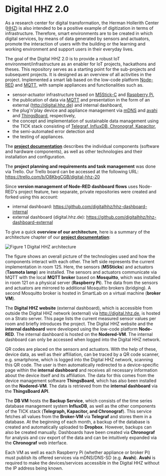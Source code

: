 # Digital HHZ 2.0

As a research center for digital transformation, the Herman Hollerith Center ([HHZ](https://www.hhz.de)) is also intended to be a positive example of digitization in terms of infrastructure. 
Therefore, smart environments are to be created in which digital services, by means of data generated by sensors and actuators, promote the interaction of users with the building or the learning and working environment and support users in their everyday lives.  

The goal of the Digital HHZ 2.0 is to provide a robust IoT environment/infrastructure as an enabler for IoT projects, hackathons and theses. 
This repository serves as a starting point for the sub-projects and subsequent projects. 
It is designed as an overview of all activities in the project.
Implemented a smart lab based on the low-code platform [Node-RED](https://nodered.org/) and [MQTT](https://mqtt.org/), with sample appliances and functionalities such as. 
* sensor-actuator infrastructure based on [M5Stick-C](https://m5stack.com/products/stick-c) and [Raspberry Pi](https://www.raspberrypi.org/),
* the publication of data via [MQTT](https://mqtt.org/) and presentation in the form of an external (http://digital.hhz.de) and internal dashboard, 
* the plug'n'play device and appliance management via [mDNS](http://www.multicastdns.org/) and [avahi](https://www.avahi.org/) and [ThingsBoard](https://thingsboard.io/), respectively, 
* the concept and implementation of sustainable data management using the TICK stack consisting of [Telegraf, InfluxDB, Chronograf, Kapacitor](https://www.influxdata.com/products/influxdb-overview/), 
* the semi-automated error detection and 
* the testing of appliances. 

The [**project documentation**](/Gesamtdokumentation_DigitalHHZ2.0.pdf) describes the individual components (software and hardware components), as well as other technologies and their installation and configuration.

The **project planning and requirements and task management** was done via Trello. Our Trello board can be accessed at the following URL:
https://trello.com/b/O8KbgCGB/digital-hhz-20

Since **version management of Node-RED dashboard flows** uses Node-RED's project feature, two separate, private repositories were created and forked using this account:

* internal dashboard: https://github.com/digitalhhz/hhz-dashboard-internal
* external dashboard (digital.hhz.de): https://github.com/digitalhhz/hhz-dashboard-external

To give a quick **overview of our architecture**, here is a summary of the architecture chapter of our [**project documentation**](/Gesamtdokumentation_DigitalHHZ2.0.pdf):

![Figure 1 Digital HHZ architecture](/Architekturbild.png)

The figure shows an overall picture of the technologies used and how the components interact with each other. The left side represents the current implementation in room 125. Here, the sensors (**M5Sticks**) and actuators (**Tasmota lamp**) are installed. The sensors and actuators communicate via MQTT with the local **MQTT broker** based on **Mosquitto**, which was installed in room 121 on a physical server (**Raspberry Pi**). The data from the sensors and actuators are mirrored to additional Mosquitto brokers (bridging). A second Mosquitto broker is hosted in SmartLab on a virtual machine (**broker VM**).

The **Digital HHZ website** (external dashboard), which is accessible from outside the Digital HHZ network (external) via http://digital.hhz.de, is hosted on a Strato server. This page lists the current measured sensor values per room and briefly introduces the project. The Digital HHZ website and the **internal dashboard** were developed using the low-code platform **Node-RED**. The internal dashboard is hosted on the **Nodered-VM**. The internal dashboard can only be accessed when logged into the Digital HHZ network.

QR codes are placed on the sensors and actuators. With the help of these, device data, as well as their affiliation, can be traced by a QR code scanner, e.g. smartphone, which is logged into the Digital HHZ network, scanning this QR code. The user is then automatically redirected to a device-specific page within the **internal dashboard** and receives all necessary information about the device itself and its affiliation. The data for this comes from the device management software **ThingsBoard**, which has also been installed on the **Nodered-VM**. The data is retrieved from the **internal dashboard** via the **ThingsBoard API**.

The **DB VM** hosts the **Backup Service**, which consists of the time series database management system **InfluxDB**, as well as the other components of the TICK stack (**Telegraph, Kapacitor, and Chronograf**). This service fetches all values from the **Broker-VM** via **Telegraf** and stores them in a database. At the beginning of each month, a backup of the database is created and automatically uploaded to **Dropbox**. However, backups can also be created manually. Dashboards have been created via **Chronograf** for analysis and csv export of the data and can be intuitively expanded via the **Chronograf** web interface.

Each VM as well as each Raspberry Pi (whether appliance or broker Pi) must publish its offered services via mDNS/DNS-SD (e.g. **Avahi**). **Avahi** is required to make the devices/services accessible in the Digital HHZ without the IP address being known.
